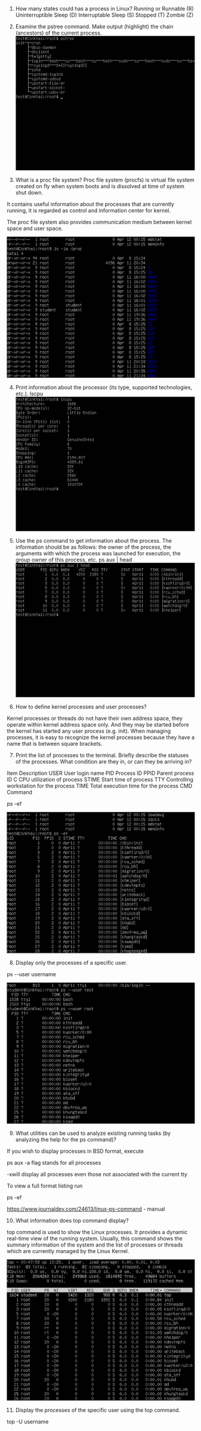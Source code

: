1. How many states could has a process in Linux?
Running or Runnable (R)
Uninterruptible Sleep (D)
Interruptable Sleep (S)
Stopped (T)
Zombie (Z)

2. Examine the pstree command. Make output (highlight) the chain (ancestors) of the current process.
![alt text](https://github.com/allozavrr/SoftServeDevOps/blob/main/Linux/Screens/VirtualBox_Ubuntu_13_04_2022_22_36_03.png "pstree")

3. What is a proc file system?
Proc file system (procfs) is virtual file system created on fly when system boots and is dissolved at time of system shut down.

It contains useful information about the processes that are currently running, it is regarded as control and information center for kernel.

The proc file system also provides communication medium between kernel space and user space.

![alt text](https://github.com/allozavrr/SoftServeDevOps/blob/main/Linux/Screens/VirtualBox_Ubuntu_13_04_2022_22_39_17.png "proc")

4. Print information about the processor (its type, supported technologies, etc.).
lscpu
![alt text](https://github.com/allozavrr/SoftServeDevOps/blob/main/Linux/Screens/VirtualBox_Ubuntu_13_04_2022_22_41_59.png "lscpu")

5. Use the ps command to get information about the process. The information should be as follows: the owner of the process, the arguments with which the process was launched for execution, the group owner of this process, etc.
ps aux | head
![alt text](https://github.com/allozavrr/SoftServeDevOps/blob/main/Linux/Screens/VirtualBox_Ubuntu_13_04_2022_22_45_42.png "ps aux")

6. How to define kernel processes and user processes?

Kernel processes or threads do not have their own address space, they operate within kernel address space only. And they may be started before the kernel has started any user process (e.g. init). When managing processes, it is easy to recognize the kernel processes because they have a name that is between square brackets.

7. Print the list of processes to the terminal. Briefly describe the statuses of the processes. What condition are they in, or can they be arriving in?

Item Description
USER	User login name
PID	Process ID
PPID	Parent process ID
C	CPU utilization of process
STIME	Start time of process
TTY	Controlling workstation for the process
TIME	Total execution time for the process
CMD	Command

ps -ef

![alt text](https://github.com/allozavrr/SoftServeDevOps/blob/main/Linux/Screens/VirtualBox_Ubuntu_13_04_2022_22_56_35.png "ps -ef")

8. Display only the processes of a specific user.

ps --user username

![alt text](https://github.com/allozavrr/SoftServeDevOps/blob/main/Linux/Screens/VirtualBox_Ubuntu_13_04_2022_23_01_33.png "ps --user")

9. What utilities can be used to analyze existing running tasks (by analyzing the help for the ps command)?

If you wish to display processes in BSD format, execute

ps aux
-a flag stands for all processes

-xwill display all processes even those not associated with the current tty

To view a full format listing run

ps -ef 

https://www.journaldev.com/24613/linux-ps-command - manual

10. What information does top command display?

top command is used to show the Linux processes. It provides a dynamic real-time view of the running system. Usually, this command shows the summary information of the system and the list of processes or threads which are currently managed by the Linux Kernel.

![alt text](https://github.com/allozavrr/SoftServeDevOps/blob/main/Linux/Screens/VirtualBox_Ubuntu_13_04_2022_23_11_06.png "top")

11. Display the processes of the specific user using the top command.

top -U username



